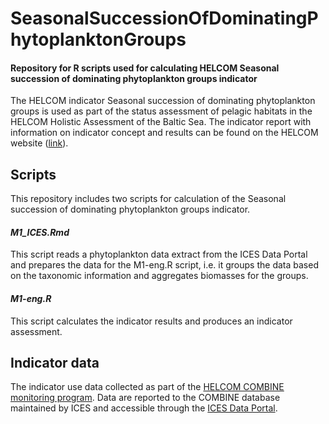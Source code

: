# SeasonalSuccessionOfDominatingPhytoplanktonGroups
#### Repository for R scripts used for calculating HELCOM Seasonal succession of dominating phytoplankton groups indicator
The HELCOM indicator Seasonal succession of dominating phytoplankton groups is used as part of the status assessment of pelagic habitats in the HELCOM Holistic Assessment of the Baltic Sea. The indicator report with information on indicator concept and results can be found on the HELCOM website ([link](https://helcom.fi/baltic-sea-trends/indicators/)).
## Scripts
This repository includes two scripts for calculation of the Seasonal succession of dominating phytoplankton groups indicator. 
#### _M1_ICES.Rmd_
This script reads a phytoplankton data extract from the ICES Data Portal and prepares the data for the M1-eng.R script, i.e. it groups the data based on the taxonomic information and aggregates biomasses for the groups.
#### _M1-eng.R_
This script calculates the indicator results and produces an indicator assessment. 
## Indicator data
The indicator use data collected as part of the [HELCOM COMBINE monitoring program](https://helcom.fi/action-areas/monitoring-and-assessment/monitoring-guidelines/combine-manual/). Data are reported to the COMBINE database maintained by ICES and accessible through the [ICES Data Portal](https://data.ices.dk/). 
